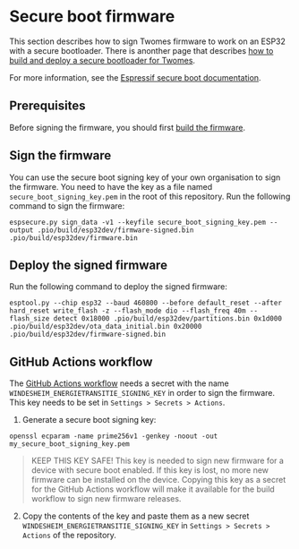 # Secure boot firmware

This section describes how to sign Twomes firmware to work on an ESP32 with a secure bootloader. There is anonther page that describes [how to build and deploy a secure bootloader for Twomes](secure-boot-bootloader.md). 

For more information, see the [Espressif secure boot documentation](https://docs.espressif.com/projects/esp-idf/en/latest/esp32/security/secure-boot-v1.html).

## Prerequisites 
Before signing the firmware, you should first [build the firmware](./building.md).

## Sign the firmware
You can use the secure boot signing key of your own organisation to sign the firmware. You need to have the key as a file named `secure_boot_signing_key.pem` in the root of this repository. Run the following command to sign the firmware:
```shell
espsecure.py sign_data -v1 --keyfile secure_boot_signing_key.pem --output .pio/build/esp32dev/firmware-signed.bin .pio/build/esp32dev/firmware.bin
```

## Deploy the signed firmware
Run the following command to deploy the signed firmware:
```shell
esptool.py --chip esp32 --baud 460800 --before default_reset --after hard_reset write_flash -z --flash_mode dio --flash_freq 40m --flash_size detect 0x18000 .pio/build/esp32dev/partitions.bin 0x1d000 .pio/build/esp32dev/ota_data_initial.bin 0x20000 .pio/build/esp32dev/firmware-signed.bin
```

## GitHub Actions workflow
The [GitHub Actions workflow](https://github.com/energietransitie/twomes-generic-esp-firmware/blob/main/.github/workflows/release.yml) needs a secret with the name `WINDESHEIM_ENERGIETRANSITIE_SIGNING_KEY` in order to sign the firmware. This key needs to be set in `Settings > Secrets > Actions`.

1. Generate a secure boot signing key:
  ```shell
  openssl ecparam -name prime256v1 -genkey -noout -out my_secure_boot_signing_key.pem
  ```
  > KEEP THIS KEY SAFE! 
  > This key is needed to sign new firmware for a device with secure boot enabled. If this key is lost, no more new firmware can be installed on the device. 
  > Copying this key as a secret for the GitHub Actions workflow will make it available for the build workflow to sign new firmware releases.
2. Copy the contents of the key and paste them as a new secret `WINDESHEIM_ENERGIETRANSITIE_SIGNING_KEY` in `Settings > Secrets > Actions` of the repository.


